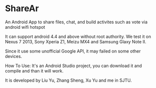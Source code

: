 # ShareAr
An Android App to share files, chat, and build activites such as vote via android wifi hotspot

It can support android 4.4 and above without root authority. We test it on Nexus 7 2013, Sony Xperia Z1, Meizu MX4 and Samsung Glaxy Note II.

Since it use some unofficial Google API, it may failed on some other devices.

How To Use:
It's an Android Studio project, you can download it and compile and than it will work.

It is developed by Liu Yu, Zhang Sheng, Xu Yu and me in SJTU.
